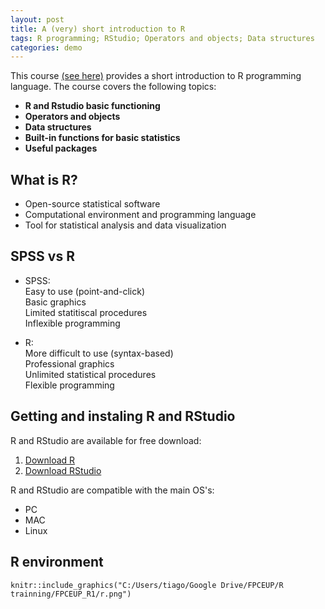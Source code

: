 ```yaml
---
layout: post
title: A (very) short introduction to R 
tags: R programming; RStudio; Operators and objects; Data structures
categories: demo
---
```


This course [(see here)](https://github.com/tiagodsferreira/RIntro_4h) provides a short introduction to R programming language. The course covers the following topics: 
- **R and Rstudio basic functioning**  
- **Operators and objects**  
- **Data structures**  
- **Built-in functions for basic statistics**
- **Useful packages**

## What is R?
- Open-source statistical software  
- Computational environment and programming language  
- Tool for statistical analysis and data visualization  

## SPSS vs R
- SPSS:  
Easy to use (point-and-click)   
Basic graphics   
Limited statitiscal procedures   
Inflexible programming   

- R:  
More difficult to use (syntax-based)   
Professional graphics    
Unlimited statistical procedures   
Flexible programming  

## Getting and instaling R and RStudio
R and RStudio are available for free download:  
1. [Download R](http://cran.r-project.org/)    
2. [Download RStudio](http://www.rstudio.org/)

R and RStudio are compatible with the main OS's:  
- PC  
- MAC  
- Linux

## R environment
```{r, echo = FALSE}
knitr::include_graphics("C:/Users/tiago/Google Drive/FPCEUP/R trainning/FPCEUP_R1/r.png")
```
